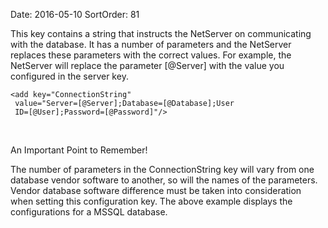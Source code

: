 Date: 2016-05-10
SortOrder: 81

This key contains a string that instructs the NetServer on communicating with the database. It has a number of parameters and the NetServer replaces these parameters with the correct values. For example, the NetServer will replace the parameter \[@Server\] with the value you configured in the server key.

```
<add key="ConnectionString"        
 value="Server=[@Server];Database=[@Database];User
 ID=[@User];Password=[@Password]"/>
```

 

An Important Point to Remember!

The number of parameters in the ConnectionString key will vary from one database vendor software to another, so will the names of the parameters. Vendor database software difference must be taken into consideration when setting this configuration key. The above example displays the configurations for a MSSQL database.
